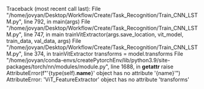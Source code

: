 Traceback (most recent call last):
  File "/home/jovyan/Desktop/Workflow/Create/Task_Recognition/Train_CNN_LSTM.py", line 792, in <module>
    main(args)
  File "/home/jovyan/Desktop/Workflow/Create/Task_Recognition/Train_CNN_LSTM.py", line 747, in main
    trainVitExtractor(args.save_location, vit_model, train_data, val_data, args)
  File "/home/jovyan/Desktop/Workflow/Create/Task_Recognition/Train_CNN_LSTM.py", line 374, in trainVitExtractor
    transforms = model.transforms
  File "/home/jovyan/conda-envs/createPytorchEnv/lib/python3.9/site-packages/torch/nn/modules/module.py", line 1688, in __getattr__
    raise AttributeError(f"'{type(self).__name__}' object has no attribute '{name}'")
AttributeError: 'ViT_FeatureExtractor' object has no attribute 'transforms'

